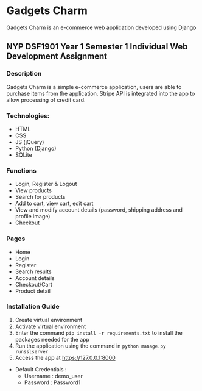 # Gadgets Charm
Gadgets Charm is an e-commerce web application developed using Django


## NYP DSF1901 Year 1 Semester 1 Individual Web Development Assignment

### Description
Gadgets Charm is a simple e-commerce application, users are able to purchase items from the application.
Stripe API is integrated into the app to allow processing of credit card.

### Technologies:
* HTML
* CSS
* JS (jQuery)
* Python (Django)
* SQLite
  
### Functions
* Login, Register & Logout
* View products
* Search for products
* Add to cart, view cart, edit cart
* View and modify account details (password, shipping address and profile image)
* Checkout


### Pages
* Home
* Login
* Register
* Search results
* Account details
* Checkout/Cart
* Product detail



### Installation Guide
1. Create virtual environment
2. Activate virtual environment
3. Enter the command `pip install -r requirements.txt` to install the packages needed for the app
4. Run the application using the command in `python manage.py runsslserver`
5. Access the app at https://127.0.0.1:8000

* Default Credentials :
  * Username : demo_user
  * Password : Password1
    